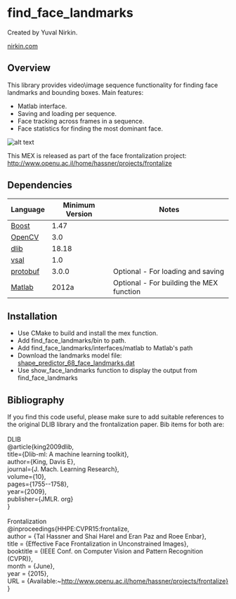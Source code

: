 # find_face_landmarks
Created by Yuval Nirkin.

[nirkin.com](http://www.nirkin.com/)

## Overview
This library provides video\image sequence functionality for finding face landmarks and bounding boxes.
Main features:
- Matlab interface.
- Saving and loading per sequence.
- Face tracking across frames in a sequence.
- Face statistics for finding the most dominant face.

![alt text](https://3.bp.blogspot.com/-bk69Sd5LTHk/V25XMfVMY1I/AAAAAAAAC9A/jiP6e5geTUQxAo8WCp36Z3L3CqlWqzbxgCLcB/s400/076_small_landmarks.PNG "Demonstration")

This MEX is released as part of the face frontalization project:
http://www.openu.ac.il/home/hassner/projects/frontalize

## Dependencies
| Language                                            | Minimum Version | Notes                                    |
|-----------------------------------------------------|-----------------|------------------------------------------|
| [Boost](http://www.boost.org/)                      | 1.47            |                                          |
| [OpenCV](http://opencv.org/)                        | 3.0             |                                          |
| [dlib](http://dlib.net/)                            | 18.18           |                                          |
| [vsal](https://github.com/YuvalNirkin/vsal)         | 1.0             |                                          |
| [protobuf](https://github.com/google/protobuf)      | 3.0.0           | Optional - For loading and saving        |
| [Matlab](http://www.mathworks.com/products/matlab/) | 2012a           | Optional - For building the MEX function |

## Installation
- Use CMake to build and install the mex function.
- Add find_face_landmarks/bin to path.
- Add find_face_landmarks/interfaces/matlab to Matlab's path
- Download the landmarks model file: [shape_predictor_68_face_landmarks.dat](http://dlib.net/files/shape_predictor_68_face_landmarks.dat.bz2)
- Use show_face_landmarks function to display the output from find_face_landmarks

## Bibliography
If you find this code useful, please make sure to add suitable references to the original DLIB library and the frontalization paper. Bib items for both are:<br />
<br />
DLIB<br />
@article{king2009dlib,<br />
  title={Dlib-ml: A machine learning toolkit},<br />
  author={King, Davis E},<br />
  journal={J. Mach. Learning Research},<br />
  volume={10},<br />
  pages={1755--1758},<br />
  year={2009},<br />
  publisher={JMLR. org}<br />
}<br />
<br />
Frontalization<br />
@inproceedings{HHPE:CVPR15:frontalize,<br />
 author    = {Tal Hassner and Shai Harel and Eran Paz and Roee Enbar},<br />
 title     = {Effective Face Frontalization in Unconstrained Images},<br />
 booktitle = {IEEE Conf. on Computer Vision and Pattern Recognition (CVPR)},<br />
 month	=  {June},<br />
 year 	= {2015},<br />
 URL 	= {Available:~http://www.openu.ac.il/home/hassner/projects/frontalize}<br />
}<br />
